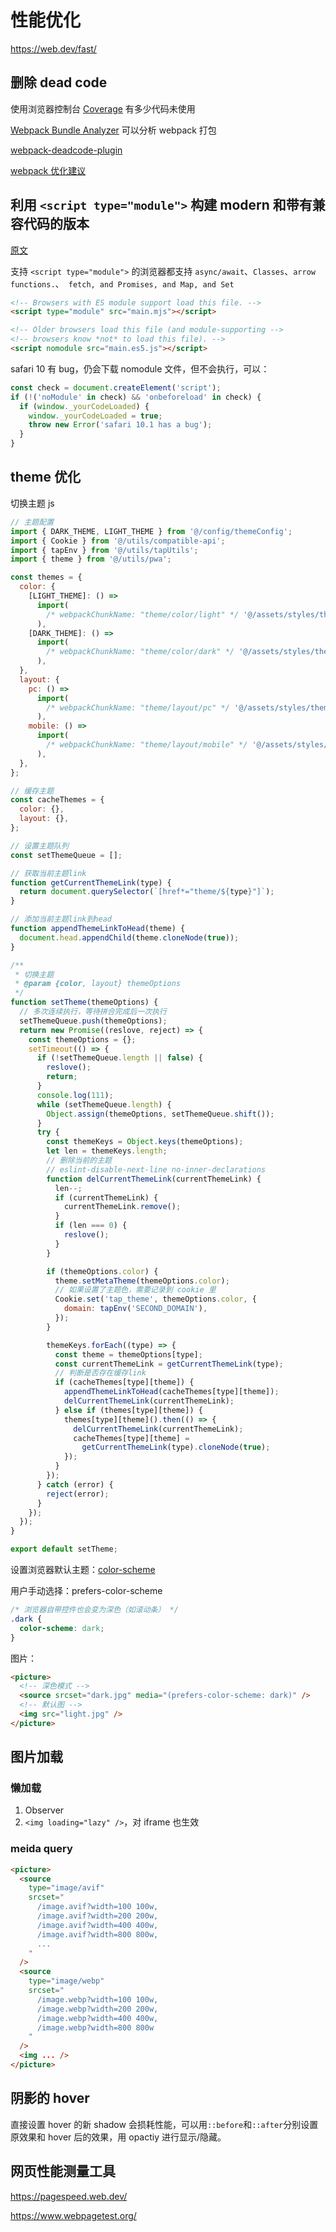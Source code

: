 # 性能优化

https://web.dev/fast/

## 删除 dead code

使用浏览器控制台 [Coverage](https://developer.chrome.com/docs/devtools/coverage/) 有多少代码未使用

[Webpack Bundle Analyzer](https://github.com/webpack-contrib/webpack-bundle-analyzer) 可以分析 webpack 打包

[webpack-deadcode-plugin](https://github.com/MQuy/webpack-deadcode-plugin)

[webpack 优化建议](https://github.com/GoogleChromeLabs/webpack-libs-optimizations)

## 利用 `<script type="module">` 构建 modern 和带有兼容代码的版本

[原文](https://philipwalton.com/articles/deploying-es2015-code-in-production-today/)

支持 `<script type="module">` 的浏览器都支持 `async/await`、`Classes`、`arrow functions.`、` fetch, and Promises, and Map, and Set`

```html
<!-- Browsers with ES module support load this file. -->
<script type="module" src="main.mjs"></script>

<!-- Older browsers load this file (and module-supporting -->
<!-- browsers know *not* to load this file). -->
<script nomodule src="main.es5.js"></script>
```

safari 10 有 bug，仍会下载 nomodule 文件，但不会执行，可以：

```js
const check = document.createElement('script');
if (!('noModule' in check) && 'onbeforeload' in check) {
  if (window._yourCodeLoaded) {
    window._yourCodeLoaded = true;
    throw new Error('safari 10.1 has a bug');
  }
}
```

## theme 优化

切换主题 js

```js
// 主题配置
import { DARK_THEME, LIGHT_THEME } from '@/config/themeConfig';
import { Cookie } from '@/utils/compatible-api';
import { tapEnv } from '@/utils/tapUtils';
import { theme } from '@/utils/pwa';

const themes = {
  color: {
    [LIGHT_THEME]: () =>
      import(
        /* webpackChunkName: "theme/color/light" */ '@/assets/styles/theme/color/dark.css'
      ),
    [DARK_THEME]: () =>
      import(
        /* webpackChunkName: "theme/color/dark" */ '@/assets/styles/theme/color/light.css'
      ),
  },
  layout: {
    pc: () =>
      import(
        /* webpackChunkName: "theme/layout/pc" */ '@/assets/styles/theme/layout/pc.css'
      ),
    mobile: () =>
      import(
        /* webpackChunkName: "theme/layout/mobile" */ '@/assets/styles/theme/layout/mobile.css'
      ),
  },
};

// 缓存主题
const cacheThemes = {
  color: {},
  layout: {},
};

// 设置主题队列
const setThemeQueue = [];

// 获取当前主题link
function getCurrentThemeLink(type) {
  return document.querySelector(`[href*="theme/${type}"]`);
}

// 添加当前主题link到head
function appendThemeLinkToHead(theme) {
  document.head.appendChild(theme.cloneNode(true));
}

/**
 * 切换主题
 * @param {color, layout} themeOptions
 */
function setTheme(themeOptions) {
  // 多次连续执行，等待拼合完成后一次执行
  setThemeQueue.push(themeOptions);
  return new Promise((reslove, reject) => {
    const themeOptions = {};
    setTimeout(() => {
      if (!setThemeQueue.length || false) {
        reslove();
        return;
      }
      console.log(111);
      while (setThemeQueue.length) {
        Object.assign(themeOptions, setThemeQueue.shift());
      }
      try {
        const themeKeys = Object.keys(themeOptions);
        let len = themeKeys.length;
        // 删除当前的主题
        // eslint-disable-next-line no-inner-declarations
        function delCurrentThemeLink(currentThemeLink) {
          len--;
          if (currentThemeLink) {
            currentThemeLink.remove();
          }
          if (len === 0) {
            reslove();
          }
        }

        if (themeOptions.color) {
          theme.setMetaTheme(themeOptions.color);
          // 如果设置了主题色，需要记录到 cookie 里
          Cookie.set('tap_theme', themeOptions.color, {
            domain: tapEnv('SECOND_DOMAIN'),
          });
        }

        themeKeys.forEach((type) => {
          const theme = themeOptions[type];
          const currentThemeLink = getCurrentThemeLink(type);
          // 判断是否存在缓存link
          if (cacheThemes[type][theme]) {
            appendThemeLinkToHead(cacheThemes[type][theme]);
            delCurrentThemeLink(currentThemeLink);
          } else if (themes[type][theme]) {
            themes[type][theme]().then(() => {
              delCurrentThemeLink(currentThemeLink);
              cacheThemes[type][theme] =
                getCurrentThemeLink(type).cloneNode(true);
            });
          }
        });
      } catch (error) {
        reject(error);
      }
    });
  });
}

export default setTheme;
```

设置浏览器默认主题：[color-scheme](https://web.dev/color-scheme/)

用户手动选择：prefers-color-scheme

```css
/* 浏览器自带控件也会变为深色（如滚动条） */
.dark {
  color-scheme: dark;
}
```

图片：

```html
<picture>
  <!-- 深色模式 -->
  <source srcset="dark.jpg" media="(prefers-color-scheme: dark)" />
  <!-- 默认图 -->
  <img src="light.jpg" />
</picture>
```

## 图片加载

### 懒加载

1. Observer
2. `<img loading="lazy" />`，对 iframe 也生效

### meida query

```html
<picture>
  <source
    type="image/avif"
    srcset="
      /image.avif?width=100 100w,
      /image.avif?width=200 200w,
      /image.avif?width=400 400w,
      /image.avif?width=800 800w,
      ...
    "
  />
  <source
    type="image/webp"
    srcset="
      /image.webp?width=100 100w,
      /image.webp?width=200 200w,
      /image.webp?width=400 400w,
      /image.webp?width=800 800w
    "
  />
  <img ... />
</picture>
```

## 阴影的 hover

直接设置 hover 的新 shadow 会损耗性能，可以用`::before`和`::after`分别设置原效果和 hover 后的效果，用 opactiy 进行显示/隐藏。

## 网页性能测量工具

https://pagespeed.web.dev/

https://www.webpagetest.org/
